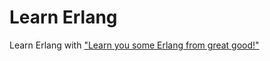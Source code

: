 # Learn Erlang

Learn Erlang with ["Learn you some Erlang from great good!"](http://learnyousomeerlang.com)
